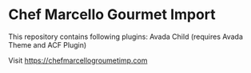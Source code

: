 # Chef Marcello Gourmet Import
This repository contains following plugins:
Avada Child (requires Avada Theme and ACF Plugin)

Visit https://chefmarcellogroumetimp.com
